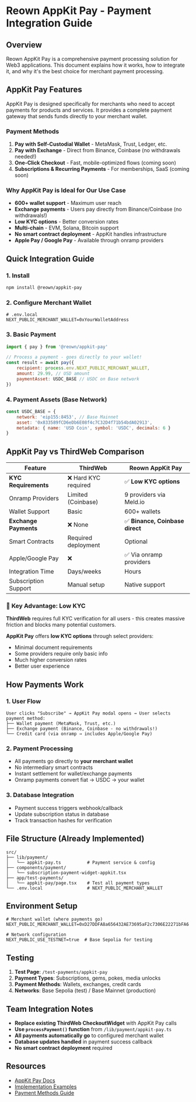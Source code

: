 # Reown AppKit Pay - Payment Integration Guide

## Overview

Reown AppKit Pay is a comprehensive payment processing solution for Web3 applications. This document explains how it works, how to integrate it, and why it's the best choice for merchant payment processing.

## AppKit Pay Features

AppKit Pay is designed specifically for merchants who need to accept payments for products and services. It provides a complete payment gateway that sends funds directly to your merchant wallet.

### Payment Methods
1. **Pay with Self-Custodial Wallet** - MetaMask, Trust, Ledger, etc.
2. **Pay with Exchange** - Direct from Binance, Coinbase (no withdrawals needed!)
3. **One-Click Checkout** - Fast, mobile-optimized flows (coming soon)
4. **Subscriptions & Recurring Payments** - For memberships, SaaS (coming soon)

### Why AppKit Pay is Ideal for Our Use Case
- **600+ wallet support** - Maximum user reach
- **Exchange payments** - Users pay directly from Binance/Coinbase (no withdrawals!)
- **Low KYC options** - Better conversion rates
- **Multi-chain** - EVM, Solana, Bitcoin support
- **No smart contract deployment** - AppKit handles infrastructure
- **Apple Pay / Google Pay** - Available through onramp providers

## Quick Integration Guide

### 1. Install
```bash
npm install @reown/appkit-pay
```

### 2. Configure Merchant Wallet
```env
# .env.local
NEXT_PUBLIC_MERCHANT_WALLET=0xYourWalletAddress
```

### 3. Basic Payment
```javascript
import { pay } from '@reown/appkit-pay'

// Process a payment - goes directly to your wallet!
const result = await pay({
    recipient: process.env.NEXT_PUBLIC_MERCHANT_WALLET,
    amount: 29.99, // USD amount
    paymentAsset: USDC_BASE // USDC on Base network
})
```

### 4. Payment Assets (Base Network)
```javascript
const USDC_BASE = {
    network: 'eip155:8453', // Base Mainnet
    asset: '0x833589fCD6eDb6E08f4c7C32D4f71b54bdA02913',
    metadata: { name: 'USD Coin', symbol: 'USDC', decimals: 6 }
}
```

## AppKit Pay vs ThirdWeb Comparison

| Feature | ThirdWeb | Reown AppKit Pay |
|---------|----------|------------------|
| **KYC Requirements** | ❌ Hard KYC required | ✅ **Low KYC options** |
| Onramp Providers | Limited (Coinbase) | 9 providers via Meld.io |
| Wallet Support | Basic | 600+ wallets |
| **Exchange Payments** | ❌ None | ✅ **Binance, Coinbase direct** |
| Smart Contracts | Required deployment | Optional |
| Apple/Google Pay | ❌ | ✅ Via onramp providers |
| Integration Time | Days/weeks | Hours |
| Subscription Support | Manual setup | Native support |

### 🎯 **Key Advantage: Low KYC**

**ThirdWeb** requires full KYC verification for all users - this creates massive friction and blocks many potential customers.

**AppKit Pay** offers **low KYC options** through select providers:
- Minimal document requirements
- Some providers require only basic info
- Much higher conversion rates
- Better user experience

## How Payments Work

### 1. User Flow
```
User clicks "Subscribe" → AppKit Pay modal opens → User selects payment method:
├── Wallet payment (MetaMask, Trust, etc.)
├── Exchange payment (Binance, Coinbase - no withdrawals!)
└── Credit card (via onramp → includes Apple/Google Pay)
```

### 2. Payment Processing
- All payments go directly to **your merchant wallet**
- No intermediary smart contracts
- Instant settlement for wallet/exchange payments
- Onramp payments convert fiat → USDC → your wallet

### 3. Database Integration
- Payment success triggers webhook/callback
- Update subscription status in database
- Track transaction hashes for verification

## File Structure (Already Implemented)

```
src/
├── lib/payment/
│   └── appkit-pay.ts          # Payment service & config
├── components/payment/
│   └── subscription-payment-widget-appkit.tsx
├── app/test-payments/
│   └── appkit-pay/page.tsx    # Test all payment types
└── .env.local                 # NEXT_PUBLIC_MERCHANT_WALLET
```

## Environment Setup

```env
# Merchant wallet (where payments go)
NEXT_PUBLIC_MERCHANT_WALLET=0xD27DDFA8a656432AE73695aF2c7306E22271bFA6

# Network configuration
NEXT_PUBLIC_USE_TESTNET=true  # Base Sepolia for testing
```

## Testing

1. **Test Page**: `/test-payments/appkit-pay`
2. **Payment Types**: Subscriptions, gems, pokes, media unlocks
3. **Payment Methods**: Wallets, exchanges, credit cards
4. **Networks**: Base Sepolia (test) / Base Mainnet (production)

## Team Integration Notes

- **Replace existing ThirdWeb CheckoutWidget** with AppKit Pay calls
- **Use `processPayment()` function** from `/lib/payment/appkit-pay.ts`
- **All payments automatically go** to configured merchant wallet
- **Database updates handled** in payment success callback
- **No smart contract deployment** required

## Resources

- [AppKit Pay Docs](https://docs.reown.com/appkit/payments/overview)
- [Implementation Examples](https://github.com/reown-com/appkit-web-examples)
- [Payment Methods Guide](https://docs.reown.com/appkit/javascript/payments/pay-with-exchange)